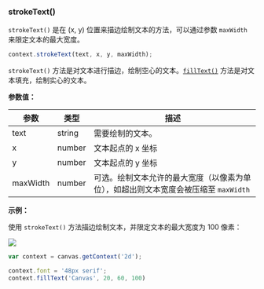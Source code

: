 ### strokeText()

`strokeText()` 是在 (x, y) 位置来描边绘制文本的方法，可以通过参数 `maxWidth` 来限定文本的最大宽度。

```js
context.strokeText(text, x, y, maxWidth);
```
`strokeText()` 方法是对文本进行描边，绘制空心的文本。[`fillText()`](#fillText) 方法是对文本填充，绘制实心的文本。

**参数值：**

| 参数         |  类型  | 描述              |
| ------------|------  | ---------------- |
| text        | string | 需要绘制的文本。   |
| x           | number | 文本起点的 x 坐标  |
| y           | number | 文本起点的 y 坐标  |
| maxWidth    | number | 可选。绘制文本允许的最大宽度（以像素为单位），如超出则文本宽度会被压缩至 `maxWidth`   |


**示例：**

使用 `strokeText()` 方法描边绘制文本，并限定文本的最大宽度为 100 像素：

![](/img/game/canvas/strokeText-001.png)

```js
var context = canvas.getContext('2d');

context.font = '48px serif';
context.fillText('Canvas', 20, 60, 100)
```